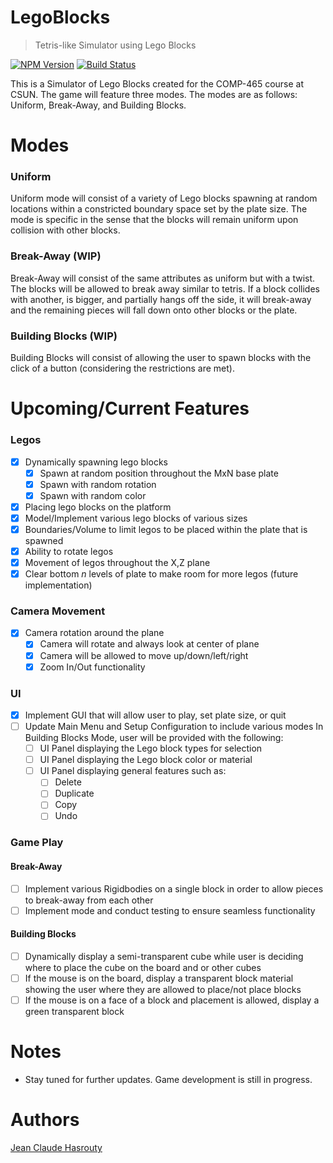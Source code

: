 # LegoBlocks
> Tetris-like Simulator using Lego Blocks

[![NPM Version][npm-image]][npm-url]
[![Build Status][travis-image]][travis-url]

This is a Simulator of Lego Blocks created for the COMP-465 course at CSUN. The game will feature three modes. The modes are as follows: Uniform, Break-Away, and Building Blocks.

# Modes
### Uniform
Uniform mode will consist of a variety of Lego blocks spawning at random locations within a constricted boundary space set by the plate size. The mode is specific in the sense that the blocks will remain uniform upon collision with other blocks.
### Break-Away (WIP)
Break-Away will consist of the same attributes as uniform but with a twist. The blocks will be allowed to break away similar to tetris. If a block collides with another, is bigger, and partially hangs off the side, it will break-away and the remaining pieces will fall down onto other blocks or the plate. 
### Building Blocks (WIP)
Building Blocks will consist of allowing the user to spawn blocks with the click of a button (considering the restrictions are met).

# Upcoming/Current Features
### Legos
- [x] Dynamically spawning lego blocks
  - [x] Spawn at random position throughout the MxN base plate
  - [x] Spawn with random rotation
  - [x] Spawn with random color
- [x] Placing lego blocks on the platform
- [x] Model/Implement various lego blocks of various sizes
- [x] Boundaries/Volume to limit legos to be placed within the plate that is spawned
- [x] Ability to rotate legos
- [x] Movement of legos throughout the X,Z plane
- [x] Clear bottom _n_ levels of plate to make room for more legos (future implementation)
### Camera Movement
- [x] Camera rotation around the plane
  - [x] Camera will rotate and always look at center of plane
  - [x] Camera will be allowed to move up/down/left/right
  - [x] Zoom In/Out functionality
### UI 
- [x] Implement GUI that will allow user to play, set plate size, or quit
- [ ] Update Main Menu and Setup Configuration to include various modes
In Building Blocks Mode, user will be provided with the following:
  - [ ] UI Panel displaying the Lego block types for selection
  - [ ] UI Panel displaying the Lego block color or material
  - [ ] UI Panel displaying general features such as:
    - [ ] Delete
    - [ ] Duplicate
    - [ ] Copy
    - [ ] Undo
### Game Play
#### Break-Away
- [ ] Implement various Rigidbodies on a single block in order to allow pieces to break-away from each other
- [ ] Implement mode and conduct testing to ensure seamless functionality
#### Building Blocks
- [ ] Dynamically display a semi-transparent cube while user is deciding where to place the cube on the board and or other cubes
- [ ] If the mouse is on the board, display a transparent block material showing the user where they are allowed to place/not place blocks
- [ ] If the mouse is on a face of a block and placement is allowed, display a green transparent block

# Notes
* Stay tuned for further updates. Game development is still in progress. 

# Authors
[Jean Claude Hasrouty](https://www.linkedin.com/in/jean-claude-hasrouty/)

<!-- Markdown link & img dfn's -->
[npm-image]: https://img.shields.io/npm/v/datadog-metrics.svg?style=flat-square
[npm-url]: https://npmjs.org/package/datadog-metrics
[npm-downloads]: https://img.shields.io/npm/dm/datadog-metrics.svg?style=flat-square
[travis-image]: https://img.shields.io/travis/dbader/node-datadog-metrics/master.svg?style=flat-square
[travis-url]: https://travis-ci.org/dbader/node-datadog-metrics
